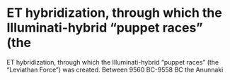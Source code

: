 # ET hybridization, through which the Illuminati-hybrid “puppet races” (the

ET hybridization, through which the Illuminati-hybrid “puppet races” (the
“Leviathan Force”) was created. Between 9560 BC-9558 BC the Anunnaki